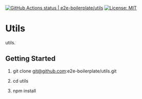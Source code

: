 [![GitHub Actions status | e2e-boilerplate/utils](https://github.com/e2e-boilerplate/utils/workflows/utils/badge.svg)](https://github.com/e2e-boilerplate/utils/actions?workflow=utils) [![License: MIT](https://img.shields.io/badge/License-MIT-yellow.svg)](https://opensource.org/licenses/MIT)
    
# Utils
    
utils.
    
## Getting Started
    
1. git clone git@github.com:e2e-boilerplate/utils.git
    
2. cd utils
    
3. npm install